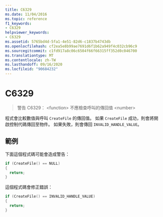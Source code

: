 ```yaml
---
title: C6329
ms.date: 11/04/2016
ms.topic: reference
f1_keywords:
- C6329
helpviewer_keywords:
- C6329
ms.assetid: 5765bd4d-5fa1-4e51-82d6-c1837b4743db
ms.openlocfilehash: cf2ea5e8b99ae7691d6f1b62a949f4c032cb96c9
ms.sourcegitcommit: c1fd917a8c06c6504f66f66315ff352d0c046700
ms.translationtype: MT
ms.contentlocale: zh-TW
ms.lasthandoff: 09/16/2020
ms.locfileid: "90684232"
---
```

# <a name="c6329"></a>C6329

> 警告 C6329： \<function> 不應檢查呼叫的傳回值 \<number>

程式會比較數值與呼叫 `CreateFile` 的傳回值。 如果 `CreateFile` 成功，則會將開啟控制代碼傳回至物件。 如果失敗，則會傳回 `INVALID_HANDLE_VALUE`。

## <a name="examples"></a>範例

下面這個程式碼可能會造成警告：

```cpp
if (CreateFile() == NULL)
{
  return;
}
```

這個程式碼會修正錯誤：

```cpp
if (CreateFile() == INVALID_HANDLE_VALUE)
{
  return;
}
```
